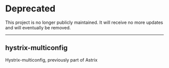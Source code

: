 # Deprecated

This project is no longer publicly maintained.
It will receive no more updates and will eventually be removed. 

---

## hystrix-multiconfig
Hystrix-multiconfig, previously part of Astrix
